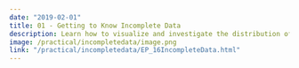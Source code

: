 ```yaml
---
date: "2019-02-01"
title: 01 - Getting to Know Incomplete Data
description: Learn how to visualize and investigate the distribution of missing and observed values.
image: /practical/incompletedata/image.png
link: "/practical/incompletedata/EP_16IncompleteData.html"
---
```

